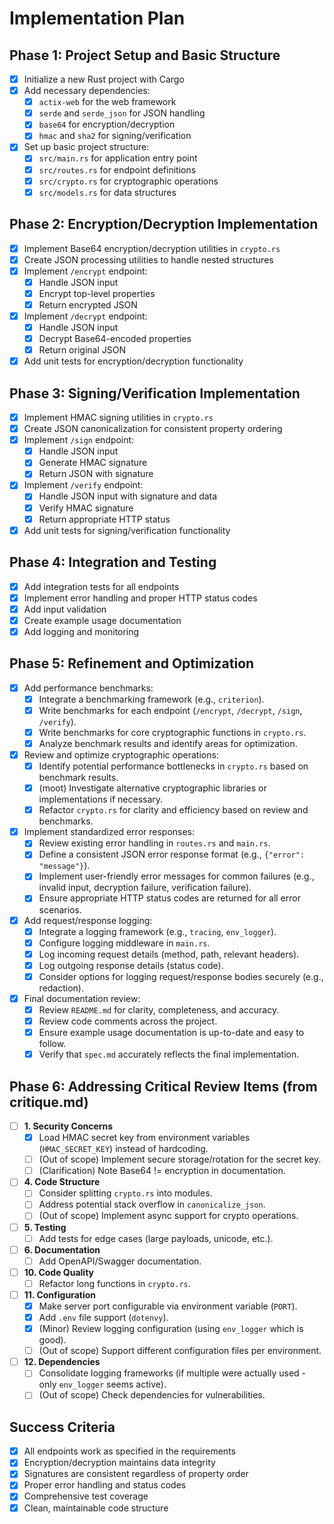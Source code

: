 # Implementation Plan

## Phase 1: Project Setup and Basic Structure
- [x] Initialize a new Rust project with Cargo
- [x] Add necessary dependencies:
  - [x] `actix-web` for the web framework
  - [x] `serde` and `serde_json` for JSON handling
  - [x] `base64` for encryption/decryption
  - [x] `hmac` and `sha2` for signing/verification
- [x] Set up basic project structure:
  - [x] `src/main.rs` for application entry point
  - [x] `src/routes.rs` for endpoint definitions
  - [x] `src/crypto.rs` for cryptographic operations
  - [x] `src/models.rs` for data structures

## Phase 2: Encryption/Decryption Implementation
- [x] Implement Base64 encryption/decryption utilities in `crypto.rs`
- [x] Create JSON processing utilities to handle nested structures
- [x] Implement `/encrypt` endpoint:
  - [x] Handle JSON input
  - [x] Encrypt top-level properties
  - [x] Return encrypted JSON
- [x] Implement `/decrypt` endpoint:
  - [x] Handle JSON input
  - [x] Decrypt Base64-encoded properties
  - [x] Return original JSON
- [x] Add unit tests for encryption/decryption functionality

## Phase 3: Signing/Verification Implementation
- [x] Implement HMAC signing utilities in `crypto.rs`
- [x] Create JSON canonicalization for consistent property ordering
- [x] Implement `/sign` endpoint:
  - [x] Handle JSON input
  - [x] Generate HMAC signature
  - [x] Return JSON with signature
- [x] Implement `/verify` endpoint:
  - [x] Handle JSON input with signature and data
  - [x] Verify HMAC signature
  - [x] Return appropriate HTTP status
- [x] Add unit tests for signing/verification functionality

## Phase 4: Integration and Testing
- [x] Add integration tests for all endpoints
- [x] Implement error handling and proper HTTP status codes
- [x] Add input validation
- [x] Create example usage documentation
- [x] Add logging and monitoring

## Phase 5: Refinement and Optimization
- [x] Add performance benchmarks:
  - [x] Integrate a benchmarking framework (e.g., `criterion`).
  - [x] Write benchmarks for each endpoint (`/encrypt`, `/decrypt`, `/sign`, `/verify`).
  - [x] Write benchmarks for core cryptographic functions in `crypto.rs`.
  - [x] Analyze benchmark results and identify areas for optimization.
- [x] Review and optimize cryptographic operations:
  - [x] Identify potential performance bottlenecks in `crypto.rs` based on benchmark results.
  - [x] (moot) Investigate alternative cryptographic libraries or implementations if necessary.
  - [x] Refactor `crypto.rs` for clarity and efficiency based on review and benchmarks.
- [x] Implement standardized error responses:
  - [x] Review existing error handling in `routes.rs` and `main.rs`.
  - [x] Define a consistent JSON error response format (e.g., `{"error": "message"}`).
  - [x] Implement user-friendly error messages for common failures (e.g., invalid input, decryption failure, verification failure).
  - [x] Ensure appropriate HTTP status codes are returned for all error scenarios.
- [x] Add request/response logging:
  - [x] Integrate a logging framework (e.g., `tracing`, `env_logger`).
  - [x] Configure logging middleware in `main.rs`.
  - [x] Log incoming request details (method, path, relevant headers).
  - [x] Log outgoing response details (status code).
  - [x] Consider options for logging request/response bodies securely (e.g., redaction).
- [x] Final documentation review:
  - [x] Review `README.md` for clarity, completeness, and accuracy.
  - [x] Review code comments across the project.
  - [x] Ensure example usage documentation is up-to-date and easy to follow.
  - [x] Verify that `spec.md` accurately reflects the final implementation.

## Phase 6: Addressing Critical Review Items (from critique.md)
- [ ] **1. Security Concerns**
  - [x] Load HMAC secret key from environment variables (`HMAC_SECRET_KEY`) instead of hardcoding.
  - [ ] (Out of scope) Implement secure storage/rotation for the secret key.
  - [ ] (Clarification) Note Base64 != encryption in documentation.
- [ ] **4. Code Structure**
  - [ ] Consider splitting `crypto.rs` into modules.
  - [ ] Address potential stack overflow in `canonicalize_json`.
  - [ ] (Out of scope) Implement async support for crypto operations.
- [ ] **5. Testing**
  - [ ] Add tests for edge cases (large payloads, unicode, etc.).
- [ ] **6. Documentation**
  - [ ] Add OpenAPI/Swagger documentation.
- [ ] **10. Code Quality**
  - [ ] Refactor long functions in `crypto.rs`.
- [ ] **11. Configuration**
  - [x] Make server port configurable via environment variable (`PORT`).
  - [x] Add `.env` file support (`dotenvy`).
  - [x] (Minor) Review logging configuration (using `env_logger` which is good).
  - [ ] (Out of scope) Support different configuration files per environment.
- [ ] **12. Dependencies**
  - [ ] Consolidate logging frameworks (if multiple were actually used - only `env_logger` seems active).
  - [ ] (Out of scope) Check dependencies for vulnerabilities.

## Success Criteria
- [x] All endpoints work as specified in the requirements
- [x] Encryption/decryption maintains data integrity
- [x] Signatures are consistent regardless of property order
- [x] Proper error handling and status codes
- [x] Comprehensive test coverage
- [x] Clean, maintainable code structure
